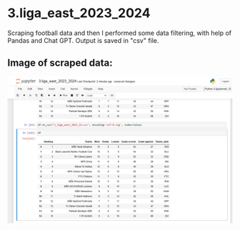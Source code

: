 # 3.liga_east_2023_2024
Scraping football data and then I performed some data filtering, with help of Pandas and Chat GPT.
Output is saved in "csv" file.

## Image of scraped data:
<img src="https://github.com/kixelo/3.liga_east_2023_2024/blob/main/3liga_ws_data.PNG" />
